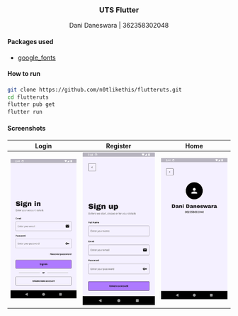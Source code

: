 <h3 align="center">UTS Flutter</h3>
<p align="center">Dani Daneswara | 362358302048</p>

#### Packages used
- [google_fonts](https://pub.dev/packages/google_fonts)

#### How to run
```bash
git clone https://github.com/n0tlikethis/flutteruts.git
cd flutteruts
flutter pub get
flutter run
```

#### Screenshots
| Login | Register | Home |
|:-----:|:--------:|:----:|
| ![login](assets/login.png) | ![register](assets/register.png) | ![home](assets/home.png) |
